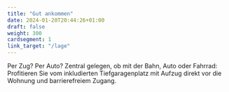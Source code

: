 ```yaml
---
title: "Gut ankommen"
date: 2024-01-20T20:44:26+01:00
draft: false
weight: 300
cardsegment: 1
link_target: "/lage"
---
```


Per Zug? Per Auto?
Zentral gelegen, ob mit der Bahn, Auto oder Fahrrad: Profitieren Sie vom inkludierten Tiefgaragenplatz mit Aufzug direkt vor die Wohnung und barrierefreiem Zugang.
